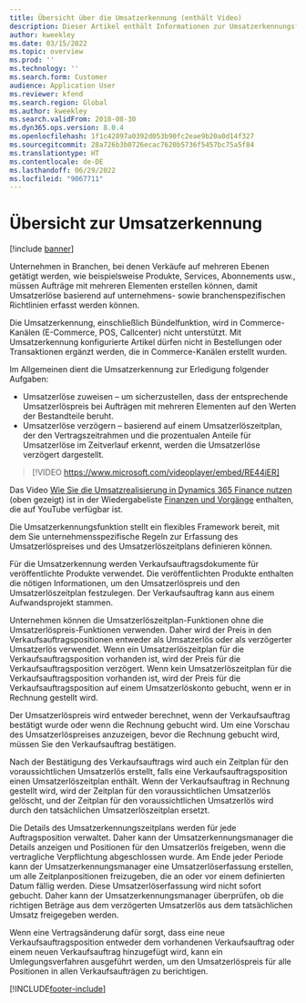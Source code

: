 ```yaml
---
title: Übersicht über die Umsatzerkennung (enthält Video)
description: Dieser Artikel enthält Informationen zur Umsatzerkennungsfunktion. Diese Funktion stellt ein flexibles Framework bereit, mit dem Sie unternehmensspezifische Regeln zur Erfassung des Umsatzerlöspreises und des Umsatzerlöszeitplans bei Aufträgen mit mehreren Elementen festlegen können.
author: kweekley
ms.date: 03/15/2022
ms.topic: overview
ms.prod: ''
ms.technology: ''
ms.search.form: Customer
audience: Application User
ms.reviewer: kfend
ms.search.region: Global
ms.author: kweekley
ms.search.validFrom: 2018-08-30
ms.dyn365.ops.version: 8.0.4
ms.openlocfilehash: 1f1c42897a0392d053b90fc2eae9b20a0d14f327
ms.sourcegitcommit: 28a726b3b0726ecac7620b5736f5457bc75a5f84
ms.translationtype: HT
ms.contentlocale: de-DE
ms.lasthandoff: 06/29/2022
ms.locfileid: "9067711"
---
```

# <a name="revenue-recognition-overview"></a>Übersicht zur Umsatzerkennung

[!include [banner](../includes/banner.md)]

Unternehmen in Branchen, bei denen Verkäufe auf mehreren Ebenen getätigt werden, wie beispielsweise Produkte, Services, Abonnements usw., müssen Aufträge mit mehreren Elementen erstellen können, damit Umsatzerlöse basierend auf unternehmens- sowie branchenspezifischen Richtlinien erfasst werden können.

Die Umsatzerkennung, einschließlich Bündelfunktion, wird in Commerce-Kanälen (E-Commerce, POS, Callcenter) nicht unterstützt. Mit Umsatzerkennung konfigurierte Artikel dürfen nicht in Bestellungen oder Transaktionen ergänzt werden, die in Commerce-Kanälen erstellt wurden.

Im Allgemeinen dient die Umsatzerkennung zur Erledigung folgender Aufgaben:

* Umsatzerlöse zuweisen – um sicherzustellen, dass der entsprechende Umsatzerlöspreis bei Aufträgen mit mehreren Elementen auf den Werten der Bestandteile beruht.
* Umsatzerlöse verzögern – basierend auf einem Umsatzerlöszeitplan, der den Vertragszeitrahmen und die prozentualen Anteile für Umsatzerlöse im Zeitverlauf erkennt, werden die Umsatzerlöse verzögert dargestellt.

> [!VIDEO https://www.microsoft.com/videoplayer/embed/RE44iER]

Das Video [Wie Sie die Umsatzrealisierung in Dynamics 365 Finance nutzen](https://youtu.be/v3amIsiqvoo) (oben gezeigt) ist in der Wiedergabeliste [Finanzen und Vorgänge](https://www.youtube.com/playlist?list=PLcakwueIHoT_SYfIaPGoOhloFoCXiUSyW) enthalten, die auf YouTube verfügbar ist.

Die Umsatzerkennungsfunktion stellt ein flexibles Framework bereit, mit dem Sie unternehmensspezifische Regeln zur Erfassung des Umsatzerlöspreises und des Umsatzerlöszeitplans definieren können.

Für die Umsatzerkennung werden Verkaufsauftragsdokumente für veröffentlichte Produkte verwendet. Die veröffentlichten Produkte enthalten die nötigen Informationen, um den Umsatzerlöspreis und den Umsatzerlöszeitplan festzulegen. Der Verkaufsauftrag kann aus einem Aufwandsprojekt stammen.

Unternehmen können die Umsatzerlöszeitplan-Funktionen ohne die Umsatzerlöspreis-Funktionen verwenden. Daher wird der Preis in den Verkaufsauftragspositionen entweder als Umsatzerlös oder als verzögerter Umsatzerlös verwendet. Wenn ein Umsatzerlöszeitplan für die Verkaufsauftragsposition vorhanden ist, wird der Preis für die Verkaufsauftragsposition verzögert. Wenn kein Umsatzerlöszeitplan für die Verkaufsauftragsposition vorhanden ist, wird der Preis für die Verkaufsauftragsposition auf einem Umsatzerlöskonto gebucht, wenn er in Rechnung gestellt wird.

Der Umsatzerlöspreis wird entweder berechnet, wenn der Verkaufsauftrag bestätigt wurde oder wenn die Rechnung gebucht wird. Um eine Vorschau des Umsatzerlöspreises anzuzeigen, bevor die Rechnung gebucht wird, müssen Sie den Verkaufsauftrag bestätigen.

Nach der Bestätigung des Verkaufsauftrags wird auch ein Zeitplan für den voraussichtlichen Umsatzerlös erstellt, falls eine Verkaufsauftragsposition einen Umsatzerlöszeitplan enthält. Wenn der Verkaufsauftrag in Rechnung gestellt wird, wird der Zeitplan für den voraussichtlichen Umsatzerlös gelöscht, und der Zeitplan für den voraussichtlichen Umsatzerlös wird durch den tatsächlichen Umsatzerlöszeitplan ersetzt.

Die Details des Umsatzerkennungszeitplans werden für jede Auftragsposition verwaltet. Daher kann der Umsatzerkennungsmanager die Details anzeigen und Positionen für den Umsatzerlös freigeben, wenn die vertragliche Verpflichtung abgeschlossen wurde. Am Ende jeder Periode kann der Umsatzerkennungsmanager eine Umsatzerlöserfassung erstellen, um alle Zeitplanpositionen freizugeben, die an oder vor einem definierten Datum fällig werden. Diese Umsatzerlöserfassung wird nicht sofort gebucht. Daher kann der Umsatzerkennungsmanager überprüfen, ob die richtigen Beträge aus dem verzögerten Umsatzerlös aus dem tatsächlichen Umsatz freigegeben werden.

Wenn eine Vertragsänderung dafür sorgt, dass eine neue Verkaufsauftragsposition entweder dem vorhandenen Verkaufsauftrag oder einem neuen Verkaufsauftrag hinzugefügt wird, kann ein Umlegungsverfahren ausgeführt werden, um den Umsatzerlöspreis für alle Positionen in allen Verkaufsaufträgen zu berichtigen.


[!INCLUDE[footer-include](../../includes/footer-banner.md)]

